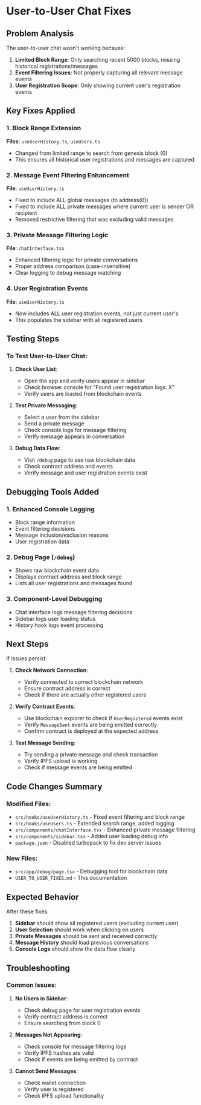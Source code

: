 # User-to-User Chat Fixes

## Problem Analysis
The user-to-user chat wasn't working because:
1. **Limited Block Range**: Only searching recent 5000 blocks, missing historical registrations/messages
2. **Event Filtering Issues**: Not properly capturing all relevant message events
3. **User Registration Scope**: Only showing current user's registration events

## Key Fixes Applied

### 1. Block Range Extension
**Files**: `useUserHistory.ts`, `useUsers.ts`
- Changed from limited range to search from genesis block (0)
- This ensures all historical user registrations and messages are captured

### 2. Message Event Filtering Enhancement
**File**: `useUserHistory.ts`
- Fixed to include ALL global messages (to address(0))
- Fixed to include ALL private messages where current user is sender OR recipient
- Removed restrictive filtering that was excluding valid messages

### 3. Private Message Filtering Logic
**File**: `chatInterface.tsx`
- Enhanced filtering logic for private conversations
- Proper address comparison (case-insensitive)
- Clear logging to debug message matching

### 4. User Registration Events
**File**: `useUserHistory.ts`
- Now includes ALL user registration events, not just current user's
- This populates the sidebar with all registered users

## Testing Steps

### To Test User-to-User Chat:

1. **Check User List**:
   - Open the app and verify users appear in sidebar
   - Check browser console for "Found user registration logs: X"
   - Verify users are loaded from blockchain events

2. **Test Private Messaging**:
   - Select a user from the sidebar
   - Send a private message
   - Check console logs for message filtering
   - Verify message appears in conversation

3. **Debug Data Flow**:
   - Visit `/debug` page to see raw blockchain data
   - Check contract address and events
   - Verify message and user registration events exist

## Debugging Tools Added

### 1. Enhanced Console Logging
- Block range information
- Event filtering decisions  
- Message inclusion/exclusion reasons
- User registration data

### 2. Debug Page (`/debug`)
- Shows raw blockchain event data
- Displays contract address and block range
- Lists all user registrations and messages found

### 3. Component-Level Debugging
- Chat interface logs message filtering decisions
- Sidebar logs user loading status
- History hook logs event processing

## Next Steps

If issues persist:

1. **Check Network Connection**:
   - Verify connected to correct blockchain network
   - Ensure contract address is correct
   - Check if there are actually other registered users

2. **Verify Contract Events**:
   - Use blockchain explorer to check if `UserRegistered` events exist
   - Verify `MessageSent` events are being emitted correctly
   - Confirm contract is deployed at the expected address

3. **Test Message Sending**:
   - Try sending a private message and check transaction
   - Verify IPFS upload is working
   - Check if message events are being emitted

## Code Changes Summary

### Modified Files:
- `src/hooks/useUserHistory.ts` - Fixed event filtering and block range
- `src/hooks/useUsers.ts` - Extended search range, added logging  
- `src/components/chatInterface.tsx` - Enhanced private message filtering
- `src/components/sidebar.tsx` - Added user loading debug info
- `package.json` - Disabled turbopack to fix dev server issues

### New Files:
- `src/app/debug/page.tsx` - Debugging tool for blockchain data
- `USER_TO_USER_FIXES.md` - This documentation

## Expected Behavior

After these fixes:
1. **Sidebar** should show all registered users (excluding current user)
2. **User Selection** should work when clicking on users
3. **Private Messages** should be sent and received correctly
4. **Message History** should load previous conversations
5. **Console Logs** should show the data flow clearly

## Troubleshooting

### Common Issues:

1. **No Users in Sidebar**:
   - Check debug page for user registration events
   - Verify contract address is correct
   - Ensure searching from block 0

2. **Messages Not Appearing**:
   - Check console for message filtering logs
   - Verify IPFS hashes are valid
   - Check if events are being emitted by contract

3. **Cannot Send Messages**:
   - Check wallet connection
   - Verify user is registered
   - Check IPFS upload functionality
